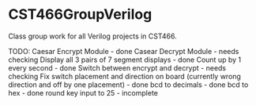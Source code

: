 # CST466GroupVerilog
Class group work for all Verilog projects in CST466.

TODO:
	Caesar Encrypt Module - done
	Casear Decrypt Module - needs checking
	Display all 3 pairs of 7 segment displays - done
	Count up by 1 every second - done
	Switch between encrypt and decrypt - needs checking
	Fix switch placement and direction on board (currently wrong direction and off by one placement) - done
	bcd to decimals - done
	bcd to hex - done
	round key input to 25 - incomplete
	